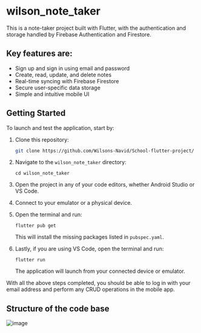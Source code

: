 # wilson_note_taker

This is a note-taker project built with Flutter, with the authentication and storage handled by Firebase Authentication and Firestore.

## Key features are:

- Sign up and sign in using email and password  
- Create, read, update, and delete notes  
- Real-time syncing with Firebase Firestore  
- Secure user-specific data storage  
- Simple and intuitive mobile UI 
## Getting Started

To launch and test the application, start by:

1. Clone this repository:
   ```bash
   git clone https://github.com/Wilsons-Navid/School-flutter-project/


2. Navigate to the `wilson_note_taker` directory:


   ```
   cd wilson_note_taker
   ```

3. Open the project in any of your code editors, whether Android Studio or VS Code.


4. Connect to your emulator or a physical device.


5. Open the terminal and run:

   ```
   flutter pub get
   ```

   This will install the missing packages listed in `pubspec.yaml`.

6. Lastly, if you are using VS Code, open the terminal and run:

   ```
   flutter run
   ```

   The application will launch from your connected device or emulator.

With all the above steps completed, you should be able to log in with your email address and perform any CRUD operations in the mobile app.


## Structure of the code base

![image](https://github.com/user-attachments/assets/dac8c71b-fdfc-40e8-88e3-dee6aa71829b)




